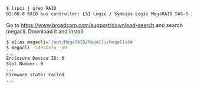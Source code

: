 ```bash
$ lspci | grep RAID
02:00.0 RAID bus controller: LSI Logic / Symbios Logic MegaRAID SAS-3 3108 [Invader] (rev 02)
```

Go to https://www.broadcom.com/support/download-search and search megacli. Download it and install.

```bash
$ alias megacli='/opt/MegaRAID/MegaCli/MegaCli64'
$ megacli -LdPdInfo -a0
...
Enclosure Device ID: 0
Slot Number: 9
...
Firmware state: Failed
...
```
